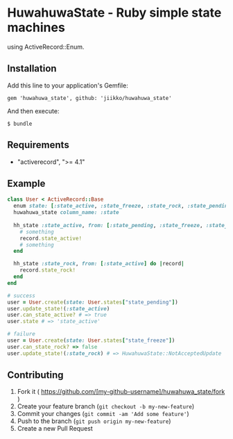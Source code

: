 # HuwahuwaState - Ruby simple state machines
using ActiveRecord::Enum.

## Installation

Add this line to your application's Gemfile:

    gem 'huwahuwa_state', github: 'jiikko/huwahuwa_state'


And then execute:

    $ bundle

## Requirements
-  "activerecord", ">= 4.1"

## Example
```ruby
class User < ActiveRecord::Base
  enum state: [:state_active, :state_freeze, :state_rock, :state_pending]
  huwahuwa_state column_name: :state
  
  hh_state :state_active, from: [:state_pending, :state_freeze, :state_pending] do |record|
    # something
    record.state_active!
    # something
  end

  hh_state :state_rock, from: [:state_active] do |record|
    record.state_rock!
  end
end
```

```ruby
# success
user = User.create(state: User.states["state_pending"])
user.update_state!(:state_active)
user.can_state_active? # => true
user.state # => 'state_active'

# failure
user = User.create(state: User.states["state_freeze"])
user.can_state_rock? => false
user.update_state!(:state_rock) # => HuwahuwaState::NotAcceptedUpdate
```

## Contributing

1. Fork it ( https://github.com/[my-github-username]/huwahuwa_state/fork )
2. Create your feature branch (`git checkout -b my-new-feature`)
3. Commit your changes (`git commit -am 'Add some feature'`)
4. Push to the branch (`git push origin my-new-feature`)
5. Create a new Pull Request
